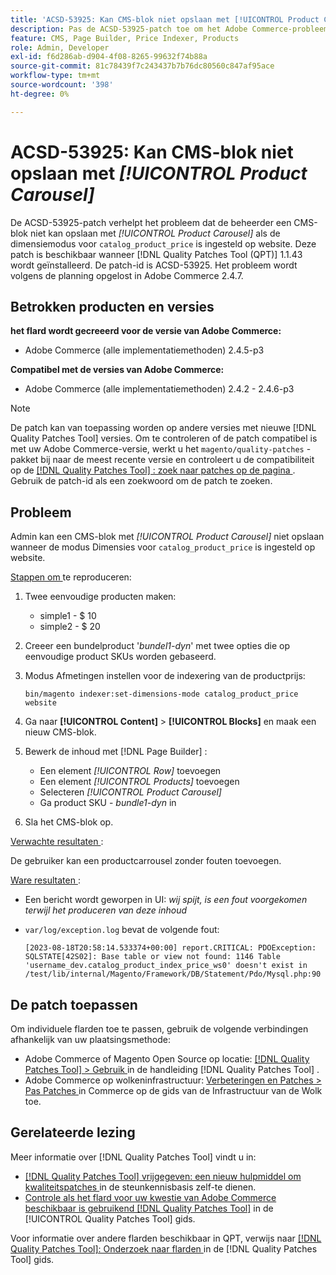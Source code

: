 ```yaml
---
title: 'ACSD-53925: Kan CMS-blok niet opslaan met [!UICONTROL Product Carousel]'
description: Pas de ACSD-53925-patch toe om het Adobe Commerce-probleem op te lossen waarbij de beheerder een CMS-blok niet kan opslaan met Product Carousel wanneer de dimensiemodus voor catalog_product_price op de website is ingesteld.
feature: CMS, Page Builder, Price Indexer, Products
role: Admin, Developer
exl-id: f6d286ab-d904-4f08-8265-99632f74b88a
source-git-commit: 81c78439f7c243437b7b76dc80560c847af95ace
workflow-type: tm+mt
source-wordcount: '398'
ht-degree: 0%

---
```


# ACSD-53925: Kan CMS-blok niet opslaan met *[!UICONTROL Product Carousel]*

De ACSD-53925-patch verhelpt het probleem dat de beheerder een CMS-blok niet kan opslaan met *[!UICONTROL Product Carousel]* als de dimensiemodus voor `catalog_product_price` is ingesteld op website. Deze patch is beschikbaar wanneer [!DNL Quality Patches Tool (QPT)] 1.1.43 wordt geïnstalleerd. De patch-id is ACSD-53925. Het probleem wordt volgens de planning opgelost in Adobe Commerce 2.4.7.

## Betrokken producten en versies

**het flard wordt gecreeerd voor de versie van Adobe Commerce:**

* Adobe Commerce (alle implementatiemethoden) 2.4.5-p3

**Compatibel met de versies van Adobe Commerce:**

* Adobe Commerce (alle implementatiemethoden) 2.4.2 - 2.4.6-p3

>[!NOTE]
>
>De patch kan van toepassing worden op andere versies met nieuwe [!DNL Quality Patches Tool] versies. Om te controleren of de patch compatibel is met uw Adobe Commerce-versie, werkt u het `magento/quality-patches` -pakket bij naar de meest recente versie en controleert u de compatibiliteit op de [[!DNL Quality Patches Tool] : zoek naar patches op de pagina ](https://experienceleague.adobe.com/tools/commerce-quality-patches/index.html) . Gebruik de patch-id als een zoekwoord om de patch te zoeken.

## Probleem

Admin kan een CMS-blok met *[!UICONTROL Product Carousel]* niet opslaan wanneer de modus Dimensies voor `catalog_product_price` is ingesteld op website.

<u> Stappen om </u> te reproduceren:

1. Twee eenvoudige producten maken:
   * simple1 - $ 10
   * simple2 - $ 20
1. Creeer een bundelproduct &#39;*bundel1-dyn*&#39; met twee opties die op eenvoudige product SKUs worden gebaseerd.
1. Modus Afmetingen instellen voor de indexering van de productprijs:

   `bin/magento indexer:set-dimensions-mode catalog_product_price website`

1. Ga naar **[!UICONTROL Content]** > **[!UICONTROL Blocks]** en maak een nieuw CMS-blok.
1. Bewerk de inhoud met [!DNL Page Builder] :
   * Een element *[!UICONTROL Row]* toevoegen
   * Een element *[!UICONTROL Products]* toevoegen
   * Selecteren *[!UICONTROL Product Carousel]*
   * Ga product SKU - *bundle1-dyn* in
1. Sla het CMS-blok op.

<u> Verwachte resultaten </u>:

De gebruiker kan een productcarrousel zonder fouten toevoegen.

<u> Ware resultaten </u>:

* Een bericht wordt geworpen in UI: *wij spijt, is een fout voorgekomen terwijl het produceren van deze inhoud*
* `var/log/exception.log` bevat de volgende fout:

  ```
  [2023-08-18T20:58:14.533374+00:00] report.CRITICAL: PDOException: SQLSTATE[42S02]: Base table or view not found: 1146 Table 'username_dev.catalog_product_index_price_ws0' doesn't exist in /test/lib/internal/Magento/Framework/DB/Statement/Pdo/Mysql.php:90
  ```

## De patch toepassen

Om individuele flarden toe te passen, gebruik de volgende verbindingen afhankelijk van uw plaatsingsmethode:

* Adobe Commerce of Magento Open Source op locatie: [[!DNL Quality Patches Tool]  > Gebruik ](/help/tools/quality-patches-tool/usage.md) in de handleiding [!DNL Quality Patches Tool] .
* Adobe Commerce op wolkeninfrastructuur: [ Verbeteringen en Patches > Pas Patches ](https://experienceleague.adobe.com/docs/commerce-cloud-service/user-guide/develop/upgrade/apply-patches.html) in Commerce op de gids van de Infrastructuur van de Wolk toe.

## Gerelateerde lezing

Meer informatie over [!DNL Quality Patches Tool] vindt u in:

* [[!DNL Quality Patches Tool]  vrijgegeven: een nieuw hulpmiddel om kwaliteitspatches ](https://experienceleague.adobe.com/en/docs/commerce-knowledge-base/kb/announcements/commerce-announcements/magento-quality-patches-released-new-tool-to-self-serve-quality-patches) in de steunkennisbasis zelf-te dienen.
* [ Controle als het flard voor uw kwestie van Adobe Commerce beschikbaar is gebruikend  [!DNL Quality Patches Tool]](/help/tools/quality-patches-tool/patches-available-in-qpt/check-patch-for-magento-issue-with-magento-quality-patches.md) in de [!UICONTROL Quality Patches Tool] gids.


Voor informatie over andere flarden beschikbaar in QPT, verwijs naar [[!DNL Quality Patches Tool]: Onderzoek naar flarden ](https://experienceleague.adobe.com/tools/commerce-quality-patches/index.html) in de [!DNL Quality Patches Tool] gids.
